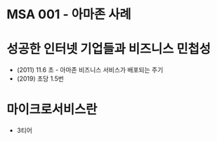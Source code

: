 # MSA 001 - 아마존 사례

# 성공한 인터넷 기업들과 비즈니스 민첩성

- (2011) 11.6 초 - 아마존 비즈니스 서비스가 배포되는 주기
- (2019) 초당 1.5번

# 마이크로서비스란

- 3티어 
